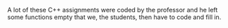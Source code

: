 A lot of these C++ assignments were coded by the professor and he left some functions empty that we, the students, then have to code and fill in.
